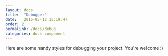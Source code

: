 ```yaml
---
layout: docs
title:  "Debugger"
date:   2015-05-12 15:19:47
order: 2
permalink: /docs/debug
categories: docs component
---
```


Here are some handy styles for debugging your project. You're welcome :)
